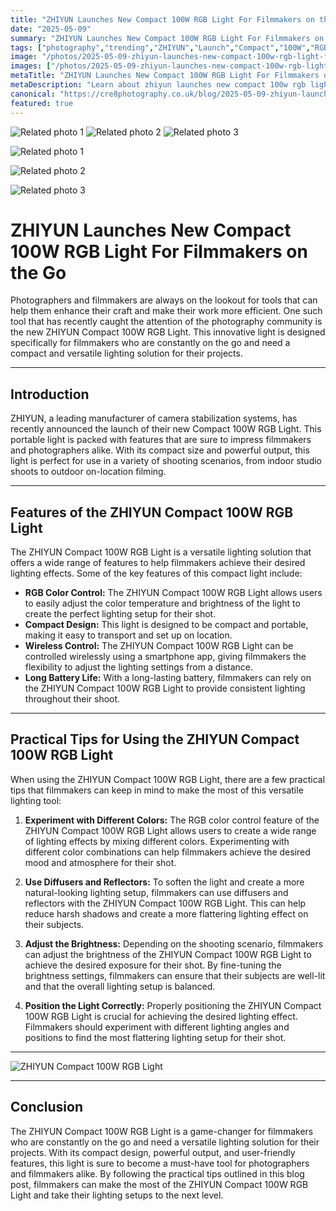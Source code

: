 ```yaml
---
title: "ZHIYUN Launches New Compact 100W RGB Light For Filmmakers on the Go"
date: "2025-05-09"
summary: "ZHIYUN Launches New Compact 100W RGB Light For Filmmakers on the Go - A trending topic in photography."
tags: ["photography","trending","ZHIYUN","Launch","Compact","100W","RGB","Light","Filmmakers","Portable","Wireless Control","Color Control"]
image: "/photos/2025-05-09-zhiyun-launches-new-compact-100w-rgb-light-for-filmmakers-on-the-go-1.jpg"
images: ["/photos/2025-05-09-zhiyun-launches-new-compact-100w-rgb-light-for-filmmakers-on-the-go-1.jpg","/photos/2025-05-09-zhiyun-launches-new-compact-100w-rgb-light-for-filmmakers-on-the-go-2.jpg","/photos/2025-05-09-zhiyun-launches-new-compact-100w-rgb-light-for-filmmakers-on-the-go-3.jpg"]
metaTitle: "ZHIYUN Launches New Compact 100W RGB Light For Filmmakers on the Go | cre8 Photography"
metaDescription: "Learn about zhiyun launches new compact 100w rgb light for filmmakers on the go in photography with practical tips and insights."
canonical: "https://cre8photography.co.uk/blog/2025-05-09-zhiyun-launches-new-compact-100w-rgb-light-for-filmmakers-on-the-go"
featured: true
---
```


<!-- Gallery as HTML -->

<div class="grid grid-cols-1 sm:grid-cols-2 md:grid-cols-3 gap-4">
  <img src="/photos/2025-05-09-zhiyun-launches-new-compact-100w-rgb-light-for-filmmakers-on-the-go-1.jpg" alt="Related photo 1" class="w-full rounded-lg" />
<img src="/photos/2025-05-09-zhiyun-launches-new-compact-100w-rgb-light-for-filmmakers-on-the-go-2.jpg" alt="Related photo 2" class="w-full rounded-lg" />
<img src="/photos/2025-05-09-zhiyun-launches-new-compact-100w-rgb-light-for-filmmakers-on-the-go-3.jpg" alt="Related photo 3" class="w-full rounded-lg" />
</div>


<!-- Gallery as Markdown -->
![Related photo 1](/photos/2025-05-09-zhiyun-launches-new-compact-100w-rgb-light-for-filmmakers-on-the-go-1.jpg)


![Related photo 2](/photos/2025-05-09-zhiyun-launches-new-compact-100w-rgb-light-for-filmmakers-on-the-go-2.jpg)


![Related photo 3](/photos/2025-05-09-zhiyun-launches-new-compact-100w-rgb-light-for-filmmakers-on-the-go-3.jpg)



# ZHIYUN Launches New Compact 100W RGB Light For Filmmakers on the Go

Photographers and filmmakers are always on the lookout for tools that can help them enhance their craft and make their work more efficient. One such tool that has recently caught the attention of the photography community is the new ZHIYUN Compact 100W RGB Light. This innovative light is designed specifically for filmmakers who are constantly on the go and need a compact and versatile lighting solution for their projects.

---

## Introduction

ZHIYUN, a leading manufacturer of camera stabilization systems, has recently announced the launch of their new Compact 100W RGB Light. This portable light is packed with features that are sure to impress filmmakers and photographers alike. With its compact size and powerful output, this light is perfect for use in a variety of shooting scenarios, from indoor studio shoots to outdoor on-location filming.

---

## Features of the ZHIYUN Compact 100W RGB Light

The ZHIYUN Compact 100W RGB Light is a versatile lighting solution that offers a wide range of features to help filmmakers achieve their desired lighting effects. Some of the key features of this compact light include:

- **RGB Color Control:** The ZHIYUN Compact 100W RGB Light allows users to easily adjust the color temperature and brightness of the light to create the perfect lighting setup for their shot.
- **Compact Design:** This light is designed to be compact and portable, making it easy to transport and set up on location.
- **Wireless Control:** The ZHIYUN Compact 100W RGB Light can be controlled wirelessly using a smartphone app, giving filmmakers the flexibility to adjust the lighting settings from a distance.
- **Long Battery Life:** With a long-lasting battery, filmmakers can rely on the ZHIYUN Compact 100W RGB Light to provide consistent lighting throughout their shoot.

---

## Practical Tips for Using the ZHIYUN Compact 100W RGB Light

When using the ZHIYUN Compact 100W RGB Light, there are a few practical tips that filmmakers can keep in mind to make the most of this versatile lighting tool:

1. **Experiment with Different Colors:** The RGB color control feature of the ZHIYUN Compact 100W RGB Light allows users to create a wide range of lighting effects by mixing different colors. Experimenting with different color combinations can help filmmakers achieve the desired mood and atmosphere for their shot.

2. **Use Diffusers and Reflectors:** To soften the light and create a more natural-looking lighting setup, filmmakers can use diffusers and reflectors with the ZHIYUN Compact 100W RGB Light. This can help reduce harsh shadows and create a more flattering lighting effect on their subjects.

3. **Adjust the Brightness:** Depending on the shooting scenario, filmmakers can adjust the brightness of the ZHIYUN Compact 100W RGB Light to achieve the desired exposure for their shot. By fine-tuning the brightness settings, filmmakers can ensure that their subjects are well-lit and that the overall lighting setup is balanced.

4. **Position the Light Correctly:** Properly positioning the ZHIYUN Compact 100W RGB Light is crucial for achieving the desired lighting effect. Filmmakers should experiment with different lighting angles and positions to find the most flattering lighting setup for their shot.

---

![ZHIYUN Compact 100W RGB Light](/path/to/image)

---

## Conclusion

The ZHIYUN Compact 100W RGB Light is a game-changer for filmmakers who are constantly on the go and need a versatile lighting solution for their projects. With its compact design, powerful output, and user-friendly features, this light is sure to become a must-have tool for photographers and filmmakers alike. By following the practical tips outlined in this blog post, filmmakers can make the most of the ZHIYUN Compact 100W RGB Light and take their lighting setups to the next level.

